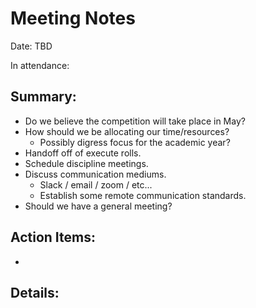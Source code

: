 # Meeting Notes
Date: TBD

In attendance:


## Summary:

* Do we believe the competition will take place in May? 
* How should we be allocating our time/resources?
  * Possibly digress focus for the academic year?
* Handoff off of execute rolls. 
* Schedule discipline meetings.
* Discuss communication mediums.
  * Slack / email / zoom / etc...
  * Establish some remote communication standards.
* Should we have a general meeting?

## Action Items:
* 

## Details:
